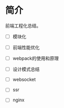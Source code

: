 # 简介

前端工程化总结。

- [ ] 模块化

- [ ] 前端性能优化
- [ ] webpack的使用和原理
- [ ] 设计模式总结
- [ ] websocket
- [ ] ssr
- [ ] nginx
